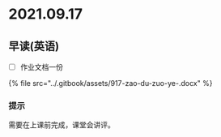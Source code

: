 # 2021.09.17

## 早读\(英语\)

* [ ] 作业文档一份

{% file src="../.gitbook/assets/917-zao-du-zuo-ye-.docx" %}

### 提示

需要在上课前完成，课堂会讲评。



